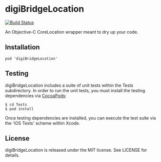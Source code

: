 digiBridgeLocation
====

[![Build Status](https://travis-ci.org/mikeantonelli/digiBridgeLocation.svg?branch=dev)](https://travis-ci.org/mikeantonelli/digiBridgeLocation)

An Objective-C CoreLocation wrapper meant to dry up your code.

## Installation

```
pod 'digiBridgeLocation'
```

## Testing

digiBridgeLocation includes a suite of unit tests within the Tests subdirectory. In order to run the unit tests, you must install the testing dependencies via [CocoaPods](https://cocoapods.org/):

    $ cd Tests
    $ pod install

Once testing dependencies are installed, you can execute the test suite via the 'iOS Tests' scheme within Xcode.

## License

digiBridgeLocation is released under the MIT license. See LICENSE for details.
